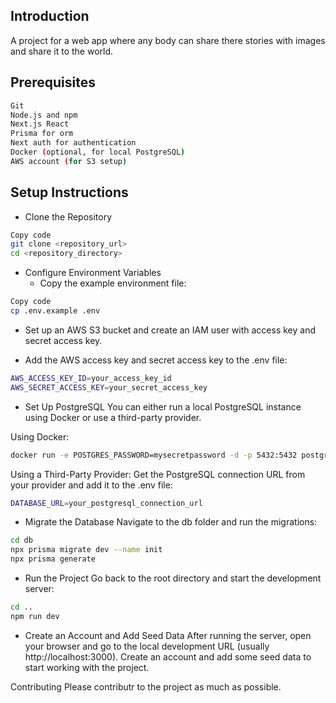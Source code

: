 ## Introduction
A project for a web app where any body can share there stories with images and share it to the world.

## Prerequisites
```bash
Git
Node.js and npm
Next.js React
Prisma for orm
Next auth for authentication
Docker (optional, for local PostgreSQL)
AWS account (for S3 setup)
```

## Setup Instructions
- Clone the Repository
```bash
Copy code
git clone <repository_url>
cd <repository_directory>
```
- Configure Environment Variables
  - Copy the example environment file:

```bash
Copy code
cp .env.example .env
```
  - Set up an AWS S3 bucket and create an IAM user with access key and secret access key.

  - Add the AWS access key and secret access key to the .env file:

```bash
AWS_ACCESS_KEY_ID=your_access_key_id
AWS_SECRET_ACCESS_KEY=your_secret_access_key
```
- Set Up PostgreSQL
You can either run a local PostgreSQL instance using Docker or use a third-party provider.

Using Docker:
```bash
docker run -e POSTGRES_PASSWORD=mysecretpassword -d -p 5432:5432 postgres
```
Using a Third-Party Provider:
Get the PostgreSQL connection URL from your provider and add it to the .env file:

```bash
DATABASE_URL=your_postgresql_connection_url
```
- Migrate the Database
Navigate to the db folder and run the migrations:

```bash
cd db
npx prisma migrate dev --name init
npx prisma generate
```
- Run the Project
Go back to the root directory and start the development server:

```bash
cd ..
npm run dev
```
- Create an Account and Add Seed Data
After running the server, open your browser and go to the local development URL (usually http://localhost:3000). Create an account and add some seed data to start working with the project.

Contributing
Please contributr to the project as much as possible.
